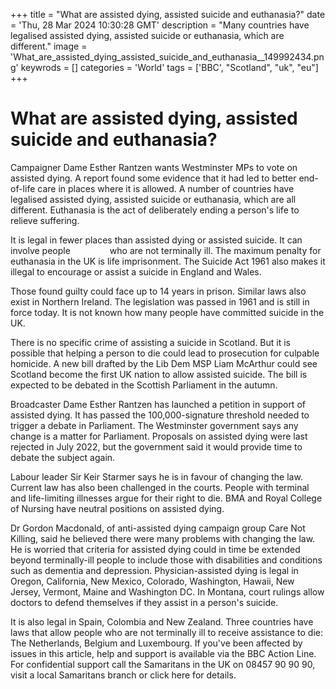 +++
title = "What are assisted dying, assisted suicide and euthanasia?"
date = 'Thu, 28 Mar 2024 10:30:28 GMT'
description = "Many countries have legalised assisted dying, assisted suicide or euthanasia, which are different."
image = 'What_are_assisted_dying_assisted_suicide_and_euthanasia__149992434.png'
keywrods =  []
categories = 'World'
tags = ['BBC', "Scotland", "uk", "eu"]
+++

# What are assisted dying, assisted suicide and euthanasia?

Campaigner Dame Esther Rantzen wants Westminster MPs to vote on assisted dying.
A report found some evidence that it had led to better end-of-life care in places where it is allowed.
A number of countries have legalised assisted dying, assisted suicide or euthanasia, which are all different.
Euthanasia is the act of deliberately ending a person's life to relieve suffering.

It is legal in fewer places than assisted dying or assisted suicide.
It can involve people                 who are not terminally ill.
The maximum penalty for euthanasia in the UK is life imprisonment.
The Suicide Act 1961 also makes it illegal to encourage or assist a suicide in England and Wales.

Those found guilty could face up to 14 years in prison.
Similar laws also exist in  Northern Ireland.
The legislation was passed in 1961 and is still in force today.
It is not known how many people have committed suicide in the UK.

There is no specific crime of assisting a suicide in Scotland.
But it is possible that helping a person to die could lead to prosecution for culpable homicide.
A new bill drafted by the Lib Dem MSP Liam McArthur could see Scotland become the first UK nation to allow assisted suicide.
The bill is expected to be debated in the Scottish Parliament in the autumn.

Broadcaster Dame Esther Rantzen has launched a petition in support of assisted dying.
It has passed the 100,000-signature threshold needed to trigger a debate in Parliament.
The Westminster government says any change is a matter for Parliament.
Proposals on assisted dying were last rejected in July 2022, but the government said it would provide time to debate the subject again.

Labour leader Sir Keir Starmer says he is in favour of changing the law.
Current law has also been challenged in the courts.
People with terminal and life-limiting illnesses argue for their right to die.
BMA and Royal College of Nursing have neutral positions on assisted dying.

Dr Gordon Macdonald, of anti-assisted dying campaign group Care Not Killing, said he believed there were many problems with changing the law.
He is worried that criteria for assisted dying could in time be extended beyond terminally-ill people to include those with disabilities and conditions such as dementia and depression.
Physician-assisted dying is legal in Oregon, California, New Mexico, Colorado, Washington, Hawaii, New Jersey, Vermont, Maine and Washington DC.
In Montana, court rulings allow doctors to defend themselves if they assist in a person<bb>'s suicide.

It is also legal in Spain, Colombia and New Zealand.
Three countries have laws that allow people who are not terminally ill to receive assistance to die: The Netherlands, Belgium and Luxembourg.
If you<bb>'ve been affected by issues in this article, help and support is available via the BBC Action Line.
For confidential support call the Samaritans in the UK on 08457 90 90 90, visit a local Samaritans branch or click here for details.


